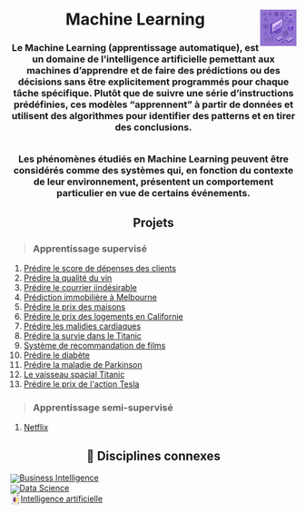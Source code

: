 <h1 align="center"><b>Machine Learning</b> <a href="https://github.com/MiKL5/artificialIntelligence"><img src="assets/atomicML.png" alt="Machine Learning" align="right" height="64px"></a></h1>

<h3 align="center">Le Machine Learning (apprentissage automatique), est un domaine de l’intelligence artificielle pemettant aux machines d’apprendre et de faire des prédictions ou des décisions sans être explicitement programmés pour chaque tâche spécifique. Plutôt que de suivre une série d’instructions prédéfinies, ces modèles “apprennent” à partir de données et utilisent des algorithmes pour identifier des patterns et en tirer des conclusions.<br><br>

Les phénomènes étudiés en Machine Learning peuvent être considérés comme des systèmes qui, en fonction du contexte de leur environnement, présentent un comportement particulier en vue de certains événements.</h3>

<div align="center">

## **Projets**

</div>

> ### **Apprentissage supervisé**
1. [Prédire le score de dépenses des clients](projects/spendingScore)
2. [Prédire la qualité du vin](projects/wineQuality)
3. [Prédire le courrier iindésirable](projects/spam)
4. [Prédiction immobilière à Melbourne](projects/melbourne)
5. [Prédire le prix des maisons](projects/house)
6. [Prédire le prix des logements en Californie](projects/californianHousing)
7. [Prédire les malidies cardiaques](projects/heartDisease)
7. [Prédire la survie dans le Titanic](projects/titanic)
9. [Système de recommandation de films](projects/movies)
10. [Prédire le diabète](projects/diabetes)
11. [Prédire la maladie de Parkinson](projects/parkinson)
12. [Le vaisseau spacial Titanic](projects/spacecraft)
13. [Prédire le prix de l'action Tesla](projects/tesla)
<!-- 12. [Reconnaitre les chiffres manuscrits MNIST](projects/mnist) -->
<!--<kbd>_Soon_</kbd>-->
> ### **Apprentissage semi-supervisé**
1. [Netflix](projects/netflix)  
<!-- 2. []() -->
<!-- > ### **Apprentissage non supervisé** -->
<div align="center">
<h2> 🔗 Disciplines connexes</h2></div>

<a href="https://github.com/MiKL5/Business_Intelligence/"><img src="https://github.com/MiKL5/Business_Intelligence/blob/master/assets/atomicBi.png" height="18px" align="center">Business Intelligence</a>  
<a href="https://github.com/MiKL5/DataScience/tree/master/machineLearning/"><img src="https://github.com/MiKL5/DataScience/blob/master/assets/atomicDs.png" height="18px" align="center">Data Science</a>  
<a href="https://github.com/MiKL5/Artificial_Intelligence/"><img src="https://github.com/MiKL5/Artificial_Intelligence/blob/master/assets/images/atomicAi.png" height="18px" align="center">Intelligence artificielle</a>  
<!-- [IOT and AIoT](https://github.com/MiKL5/aiot)  -->
<!-- [Robotique](https://github.com/MiKL5/robotics)   -->